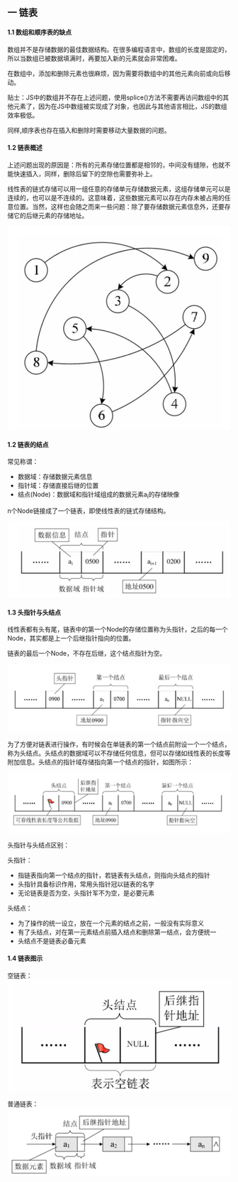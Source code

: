 ## 一 链表

#### 1.1 数组和顺序表的缺点

数组并不是存储数据的最佳数据结构。在很多编程语言中，数组的长度是固定的，所以当数组已被数据填满时，再要加入新的元素就会非常困难。  

在数组中，添加和删除元素也很麻烦，因为需要将数组中的其他元素向前或向后移动。   

贴士：JS中的数组并不存在上述问题，使用splice()方法不需要再访问数组中的其他元素了，因为在JS中数组被实现成了对象，也因此与其他语言相比，JS的数组效率极低。

同样,顺序表也存在插入和删除时需要移动大量数据的问题。  

#### 1.2 链表概述  

上述问题出现的原因是：所有的元素存储位置都是相邻的，中间没有缝隙，也就不能快速插入，同样，删除后留下的空隙也需要弥补上。  

线性表的链式存储可以用一组任意的存储单元存储数据元素，这组存储单元可以是连续的，也可以是不连续的。这意味着，这些数据元素可以存在内存未被占用的任意位置。当然，这样也会随之而来一些问题：除了要存储数据元素信息外，还要存储它的后继元素的存储地址。  

![](../images/Algorithm/linkedlist-1.png)  

#### 1.2 链表的结点

常见称谓：
- 数据域：存储数据元素信息
- 指针域：存储直接后继的位置
- 结点(Node)：数据域和指针域组成的数据元素a<sub>i</sub>的存储映像

n个Node链接成了一个链表，即使线性表的链式存储结构。  

![](../images/Algorithm/linkedlist-2.png)  

#### 1.3 头指针与头结点

线性表都有头有尾，链表中的第一个Node的存储位置称为头指针，之后的每一个Node，其实都是上一个后继指针指向的位置。  

链表的最后一个Node，不存在后继，这个结点指针为空。   

![](../images/Algorithm/linkedlist-3.png)  

为了方便对链表进行操作，有时候会在单链表的第一个结点前附设一个一个结点，称为头结点。头结点的数据域可以不存储任何信息，但可以存储如线性表的长度等附加信息。头结点的指针域存储指向第一个结点的指针，如图所示：   

![](../images/Algorithm/linkedlist-4.png)  

头指针与头结点区别：  

头指针：
- 指链表指向第一个结点的指针，若链表有头结点，则指向头结点的指针
- 头指针具备标识作用，常用头指针冠以链表的名字
- 无论链表是否为空，头指针军不为空，是必要元素

头结点：
- 为了操作的统一设立，放在一个元素的结点之前，一般没有实际意义
- 有了头结点，对在第一元素结点前插入结点和删除第一结点，会方便统一
- 头结点不是链表必备元素 

#### 1.4 链表图示

空链表：  
![](../images/Algorithm/linkedlist-5.png)  

普通链表：  
![](../images/Algorithm/linkedlist-6.png)  